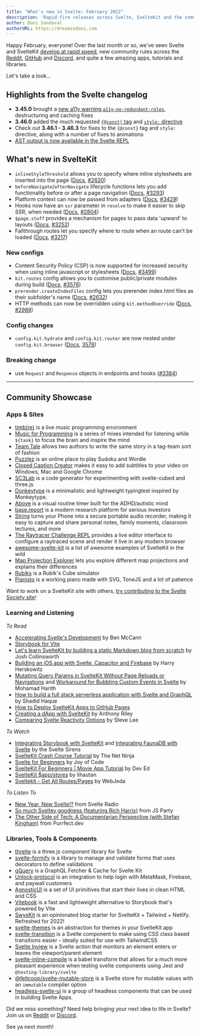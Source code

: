 ```yaml
---
title: "What's new in Svelte: February 2022"
description: 'Rapid-fire releases across Svelte, SvelteKit and the community'
author: Dani Sandoval
authorURL: https://dreamindani.com
---
```


Happy February, everyone! Over the last month or so, we've seen Svelte and SvelteKit [develop at rapid speed](accelerating-sveltes-development), new community rules across the [Reddit](https://www.reddit.com/r/sveltejs/comments/s9n8ou/new_rules/), [GitHub](https://github.com/sveltejs/community/blob/main/CODE_OF_CONDUCT.md) and [Discord](https://discord.com/channels/457912077277855764/831611707667382303/935264550436102315), and quite a few amazing apps, tutorials and libraries.

Let's take a look...

## Highlights from the Svelte changelog

- **3.45.0** brought a [new a11y warning `a11y-no-redundant-roles`](https://svelte.dev/docs#accessibility-warnings-a11y-no-redundant-roles), destructuring and caching fixes
- **3.46.0** added the much requested [`{@const}` tag](https://svelte.dev/docs#template-syntax-const) and [`style:` directive](https://svelte.dev/docs#template-syntax-element-directives-style-property)
- Check out **3.46.1 - 3.46.3** for fixes to the `{@const}` tag and `style:` directive, along with a number of fixes to animations
- [AST output is now available in the Svelte REPL](https://svelte.dev/repl/hello-world)

## What's new in SvelteKit

- `inlineStyleThreshold` allows you to specify where inline stylesheets are inserted into the page ([Docs](/docs/kit/configuration#inlinestylethreshold), [#2620](https://github.com/sveltejs/kit/pull/2620))
- `beforeNavigate`/`afterNavigate` lifecycle functions lets you add functionality before or after a page navigation ([Docs](/docs/kit/$app-navigation), [#3293](https://github.com/sveltejs/kit/pull/3293))
- Platform context can now be passed from adapters ([Docs](/docs/kit/adapters#supported-environments-platform-specific-context), [#3429](https://github.com/sveltejs/kit/pull/3429))
- Hooks now have an `ssr` parameter in `resolve` to make it easier to skip SSR, when needed ([Docs](/docs/kit/hooks#handle), [#2804](https://github.com/sveltejs/kit/pull/2804))
- `$page.stuff` provides a mechanism for pages to pass data 'upward' to layouts ([Docs](/docs/kit/loading#input-stuff), [#3252](https://github.com/sveltejs/kit/pull/3252))
- Fallthrough routes let you specify where to route when an route can't be loaded ([Docs](/docs/kit/routing#advanced-routing-fallthrough-routes), [#3217](https://github.com/sveltejs/kit/pull/3217))

### New configs

- Content Security Policy (CSP) is now supported for increased security when using inline javascript or stylesheets ([Docs](/docs/kit/configuration#csp), [#3499](https://github.com/sveltejs/kit/pull/3499))
- `kit.routes` config allows you to customise public/private modules during build ([Docs](/docs/kit/configuration#routes), [#3576](https://github.com/sveltejs/kit/pull/3576))
- `prerender.createIndexFiles` config lets you prerender index.html files as their subfolder's name ([Docs](/docs/kit/configuration#prerender), [#2632](https://github.com/sveltejs/kit/pull/2632))
- HTTP methods can now be overridden using `kit.methodOverride` ([Docs](/docs/kit/routing#endpoints-http-method-overrides), [#2989](https://github.com/sveltejs/kit/pull/2989))

### Config changes

- `config.kit.hydrate` and `config.kit.router` are now nested under `config.kit.browser` ([Docs](/docs/kit/configuration#browser), [3578](https://github.com/sveltejs/kit/pull/3578))

### Breaking change

- use `Request` and `Response` objects in endpoints and hooks ([#3384](https://github.com/sveltejs/kit/pull/3384))

---

## Community Showcase

### Apps & Sites

- [timb(re)](https://paullj.github.io/timb) is a live music programming environment
- [Music for Programming](https://musicforprogramming.net/latest/) is a series of mixes intended for listening while `${task}` to focus the brain and inspire the mind
- [Team Tale](https://teamtale.app/) allows two authors to write the same story in a tag-team sort of fashion
- [Puzzlez](https://www.puzzlez.io/) is an online place to play Sudoku and Wordle
- [Closed Caption Creator](https://www.closedcaptioncreator.com/) makes it easy to add subtitles to your video on Windows, Mac and Google Chrome
- [SC3Lab](https://sc3-lab.netlify.app/) is a code generator for experimenting with svelte-cubed and three.js
- [Donkeytype](https://github.com/0ql/Donkeytype) is a minimalistic and lightweight typingtest inspired by Monkeytype.
- [Above](https://above.silas.pro/) is a visual routine timer built for the ADHD/autistic mind
- [base.report](https://base.report/) is a modern research platform for serious investors
- [String](https://string.kampsy.xyz/) turns your Phone into a secure portable audio recorder, making it easy to capture and share personal notes, family moments, classroom lectures, and more
- [The Raytracer Challenge REPL](https://github.com/jakobwesthoff/the_raytracer_challenge_repl) provides a live editor interface to configure a raytraced scene and render it live in any modern browser
- [awesome-svelte-kit](https://github.com/janosh/awesome-svelte-kit) is a list of awesome examples of SvelteKit in the wild
- [Map Projection Explorer](https://www.geo-projections.com/) lets you explore different map projections and explains their differences
- [Rubiks](https://github.com/MeharGaur/rubiks) is a Rubik's Cube simulator
- [Pianisto](https://pianisto.net/) is a working piano made with SVG, ToneJS and a lot of patience

Want to work on a SvelteKit site with others, [try contributing to the Svelte Society site](https://github.com/svelte-society/sveltesociety-2021/issues)!

### Learning and Listening

_To Read_

- [Accelerating Svelte's Development](https://svelte.dev/blog/accelerating-sveltes-development) by Ben McCann
- [Storybook for Vite](https://storybook.js.org/blog/storybook-for-vite/)
- [Let's learn SvelteKit by building a static Markdown blog from scratch](https://joshcollinsworth.com/blog/build-static-sveltekit-markdown-blog) by Josh Collinsworth
- [Building an iOS app with Svelte, Capacitor and Firebase](https://harryherskowitz.com/2022/01/05/tapedrop-app.html) by Harry Herskowitz
- [Mutating Query Params in SvelteKit Without Page Reloads or Navigations](https://dev.to/mohamadharith/mutating-query-params-in-sveltekit-without-page-reloads-or-navigations-2i2b) and [Workaround for Bubbling Custom Events in Svelte](https://dev.to/mohamadharith/workaround-for-bubbling-custom-events-in-svelte-3khk) by Mohamad Harith
- [How to build a full stack serverless application with Svelte and GraphQL](https://dev.to/shadid12/how-to-build-a-full-stack-serverless-application-with-svelte-graphql-and-fauna-5427) by Shadid Haque
- [How to Deploy SvelteKit Apps to GitHub Pages](https://sveltesaas.com/articles/sveltekit-github-pages-guide/)
- [Creating a dApp with SvelteKit](https://anthonyriley.org/2021/12/31/creating-a-dapp-with-sveltekit/) by Anthony Riley
- [Comparing Svelte Reactivity Options](https://opendirective.net/2022/01/06/comparing-svelte-reactivity-options/) by Steve Lee

_To Watch_

- [Integrating Storybook with SvelteKit](https://www.youtube.com/watch?v=Kc1ULlfyUcw) and [Integrating FaunaDB with Svelte](https://www.youtube.com/watch?v=zaoLZc76uZM) by the Svelte Sirens
- [SvelteKit Crash Course Tutorial](https://www.youtube.com/watch?v=9OlLxkaeVvw&list=PL4cUxeGkcC9hpM9ARM59Ve3jqcb54dqiP) by The Net Ninja
- [Svelte for Beginners](https://www.youtube.com/watch?v=BrkrOjknC_E&list=PLA9WiRZ-IS_ylnMYxIFCsZN6xVVSvLuHk) by Joy of Code
- [SvelteKit For Beginners | Movie App Tutorial](https://www.youtube.com/watch?v=ydR_M0fw9Xc) by Dev Ed
- [SvelteKit $app/stores](https://www.youtube.com/watch?v=gBPhr1xbgaQ) by lihautan
- [Sveltekit - Get All Routes/Pages](https://www.youtube.com/watch?v=Y_NE2R3HuOU) by WebJeda

_To Listen To_

- [New Year, New Svelte!?](https://share.transistor.fm/s/36212cdc) from Svelte Radio
- [So much Sveltey goodness (featuring Rich Harris)](https://changelog.com/jsparty/205) from JS Party
- [The Other Side of Tech: A Documentarian Perspective (with Stefan Kingham)](https://codingcat.dev/podcast/2-4-the-other-side-of-tech-a-documentarian-perspective) from Purrfect.dev

### Libraries, Tools & Components

- [threlte](https://github.com/grischaerbe/threlte) is a three.js component library for Svelte
- [svelte-formify](https://github.com/nodify-at/svelte-formify) is a library to manage and validate forms that uses decorators to define validations
- [gQuery](https://github.com/leveluptuts/gQuery) is a GraphQL Fetcher & Cache for Svelte Kit
- [Unlock-protocol](https://github.com/novum-insights/sveltekit-unlock-firebase) is an integration to help login with MetaMask, Firebase, and paywall customers
- [AgnosticUI](https://github.com/AgnosticUI/agnosticui) is a set of UI primitives that start their lives in clean HTML and CSS
- [Vitebook](https://github.com/vitebook/vitebook) is a fast and lightweight alternative to Storybook that's powered by Vite
- [SwyxKit](https://swyxkit.netlify.app/) is an opinionated blog starter for SvelteKit + Tailwind + Netlify. Refreshed for 2022!
- [svelte-themes](https://github.com/beynar/svelte-themes) is an abstraction for themes in your SvelteKit app
- [svelte-transition](https://www.npmjs.com/package/svelte-transition) is a Svelte component to make using CSS class based transitions easier - ideally suited for use with TailwindCSS
- [Svelte Inview](https://www.npmjs.com/package/svelte-inview) is a Svelte action that monitors an element enters or leaves the viewport/parent element
- [svelte-inline-compile](https://github.com/DockYard/svelte-inline-compile) is a babel transform that allows for a much more pleasant experience when testing svelte components using Jest and `@testing-library/svelte`
- [@feltcoop/svelte-mutable-store](https://github.com/feltcoop/svelte-mutable-store) is a Svelte store for mutable values with an `immutable` compiler option
- [headless-svelte-ui](https://www.npmjs.com/package/@bojalelabs/headless-svelte-ui) is a group of headless components that can be used in building Svelte Apps.

Did we miss something? Need help bringing your next idea to life in Svelte? Join us on [Reddit](https://www.reddit.com/r/sveltejs/) or [Discord](https://discord.com/invite/yy75DKs).

See ya next month!

